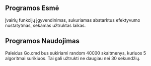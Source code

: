 ## Programos Esmė
Įvairių funkcijų įgyvendinimas, sukuriamas abstarktus efektyvumo nustatytmas, sekamas užtruktas laikas.

## Programos Naudojimas
Paleidus Go.cmd bus sukiriami random 40000 skaitmenys, kuriuos 5 algoritmai surikiuos. Tai gali užtrukti ne daugiau nei 30 sekundžių.